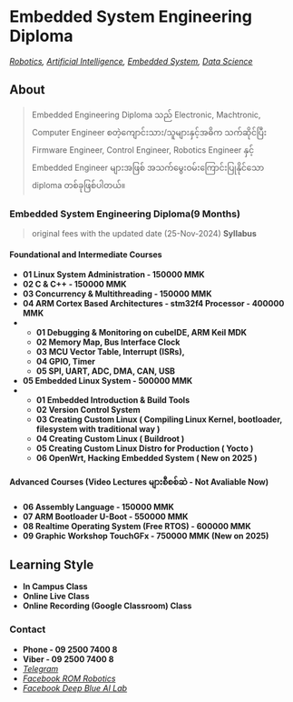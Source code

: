 # Embedded System Engineering Diploma
*[Robotics](./robotics_engineering.md),  [Artificial Intelligence](./artificial_intelligence_engineering.md),  [Embedded System](./embedded_engineering.md), [Data Science](./data_science.md)*

## About
> Embedded Engineering Diploma သည် Electronic, Machtronic, Computer Engineer စတဲ့ကျောင်းသား/သူများနှင့်အဓိက သက်ဆိုင်ပြီး Firmware Engineer, Control Engineer, Robotics Engineer နှင့် Embedded Engineer များအဖြစ် အသက်မွေးဝမ်းကြောင်းပြုနိုင်သော diploma တစ်ခုဖြစ်ပါတယ်။

<!--###  🚀 Embedded သီးသန့်သွားချင်တဲ့သူတွေအတွက် သီတင်းကျွတ် ပရိုမိုးရှင်းပါနော်။🚀

- **🚀Embedded System Recording Class🚀**

> ( 🚀STM 32, 🚀Yocto Linux ) << 🚀500,000 MMK နဲ့ ရမယ့်အခွင့်အရေး-->



### Embedded System Engineering Diploma(9 Months)
> original fees with the updated date (25-Nov-2024)
**Syllabus**

#### Foundational and Intermediate Courses

- **01 Linux System Administration - 150000 MMK** 
- **02 C & C++ - 150000 MMK**
- **03 Concurrency & Multithreading - 150000 MMK**
- **04 ARM Cortex Based Architectures - stm32f4 Processor - 400000 MMK**
-   - **01 Debugging & Monitoring on cubeIDE, ARM Keil MDK**
    - **02 Memory Map, Bus Interface Clock**
    - **03 MCU Vector Table, Interrupt (ISRs),**
    - **04 GPIO, Timer**
    - **05 SPI, UART, ADC, DMA, CAN, USB**
- **05 Embedded Linux System - 500000 MMK**
-   -  **01 Embedded Introduction & Build Tools**
    -  **02 Version Control System**
    -  **03 Creating Custom Linux ( Compiling Linux Kernel, bootloader, filesystem with  traditional way )**
    -  **04 Creating Custom Linux ( Buildroot )**
    -  **05 Creating Custom Linux Distro for Production ( Yocto )**
    -  **06 OpenWrt, Hacking Embedded System ( New on 2025 )**

#### Advanced Courses (Video Lectures များစီစစ်ဆဲ - Not Avaliable Now)

- **06 Assembly Language - 150000 MMK**
- **07 ARM Bootloader U-Boot - 550000 MMK**
- **08 Realtime Operating System (Free RTOS) - 600000 MMK**
- **09 Graphic Workshop TouchGFx - 750000 MMK (New on 2025)** 

## Learning Style 
- **In Campus Class**
- **Online Live Class**
- **Online Recording (Google Classroom) Class**


<!-- ## Class Fees 
- **In Campus ( 400,000 MMK ) per month**
- **Online Live Class( 350,000 MMK ) per month**
- **Online Recording Class ( 300,000 MMK ) per month**-->

### Contact
- **Phone - 09 2500 7400 8**
- **Viber - 09 2500 7400 8**
- *[Telegram](https://t.me/rom_dynamics)*
- *[Facebook ROM Robotics](https://www.facebook.com/ROMROBOTS/)*
- *[Facebook Deep Blue AI Lab](https://www.facebook.com/deepblueailab/)*
